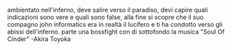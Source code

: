 ambientato nell'inferno, deve salire verso il paradiso, devi capire quali indicazioni sono vere e quali sono false, alla fine si scopre che il suo compagno john informatics era in realtà il lucifero e ti ha condotto verso gli abissi dell'inferno. parte una bossfight con di sottofondo la musica "Soul Of Cinder" -Akira Toyoka
